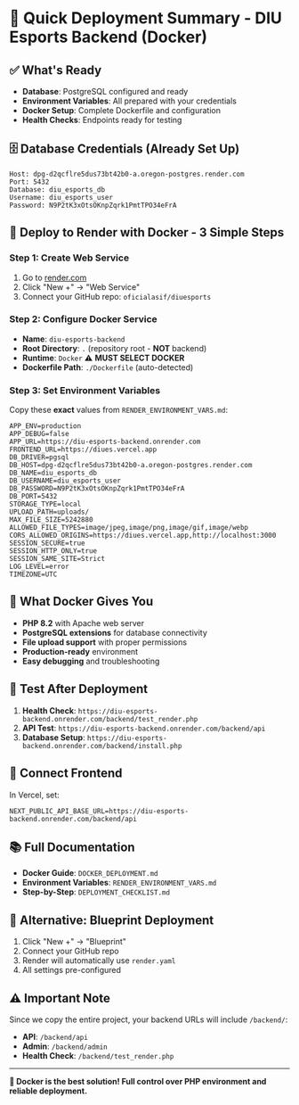# 🐳 Quick Deployment Summary - DIU Esports Backend (Docker)

## ✅ What's Ready
- **Database**: PostgreSQL configured and ready
- **Environment Variables**: All prepared with your credentials
- **Docker Setup**: Complete Dockerfile and configuration
- **Health Checks**: Endpoints ready for testing

## 🗄️ Database Credentials (Already Set Up)
```
Host: dpg-d2qcflre5dus73bt42b0-a.oregon-postgres.render.com
Port: 5432
Database: diu_esports_db
Username: diu_esports_user
Password: N9P2tK3xOtsOKnpZqrk1PmtTPO34eFrA
```

## 🚀 Deploy to Render with Docker - 3 Simple Steps

### Step 1: Create Web Service
1. Go to [render.com](https://render.com)
2. Click "New +" → "Web Service"
3. Connect your GitHub repo: `oficialasif/diuesports`

### Step 2: Configure Docker Service
- **Name**: `diu-esports-backend`
- **Root Directory**: `.` (repository root - **NOT** backend)
- **Runtime**: `Docker` ⚠️ **MUST SELECT DOCKER**
- **Dockerfile Path**: `./Dockerfile` (auto-detected)

### Step 3: Set Environment Variables
Copy these **exact** values from `RENDER_ENVIRONMENT_VARS.md`:

```env
APP_ENV=production
APP_DEBUG=false
APP_URL=https://diu-esports-backend.onrender.com
FRONTEND_URL=https://diues.vercel.app
DB_DRIVER=pgsql
DB_HOST=dpg-d2qcflre5dus73bt42b0-a.oregon-postgres.render.com
DB_NAME=diu_esports_db
DB_USERNAME=diu_esports_user
DB_PASSWORD=N9P2tK3xOtsOKnpZqrk1PmtTPO34eFrA
DB_PORT=5432
STORAGE_TYPE=local
UPLOAD_PATH=uploads/
MAX_FILE_SIZE=5242880
ALLOWED_FILE_TYPES=image/jpeg,image/png,image/gif,image/webp
CORS_ALLOWED_ORIGINS=https://diues.vercel.app,http://localhost:3000
SESSION_SECURE=true
SESSION_HTTP_ONLY=true
SESSION_SAME_SITE=Strict
LOG_LEVEL=error
TIMEZONE=UTC
```

## 🐳 What Docker Gives You
- **PHP 8.2** with Apache web server
- **PostgreSQL extensions** for database connectivity
- **File upload support** with proper permissions
- **Production-ready** environment
- **Easy debugging** and troubleshooting

## 🧪 Test After Deployment
1. **Health Check**: `https://diu-esports-backend.onrender.com/backend/test_render.php`
2. **API Test**: `https://diu-esports-backend.onrender.com/backend/api`
3. **Database Setup**: `https://diu-esports-backend.onrender.com/backend/install.php`

## 🔗 Connect Frontend
In Vercel, set:
```env
NEXT_PUBLIC_API_BASE_URL=https://diu-esports-backend.onrender.com/backend/api
```

## 📚 Full Documentation
- **Docker Guide**: `DOCKER_DEPLOYMENT.md`
- **Environment Variables**: `RENDER_ENVIRONMENT_VARS.md`
- **Step-by-Step**: `DEPLOYMENT_CHECKLIST.md`

## 🎯 Alternative: Blueprint Deployment
1. Click "New +" → "Blueprint"
2. Connect your GitHub repo
3. Render will automatically use `render.yaml`
4. All settings pre-configured

## ⚠️ Important Note
Since we copy the entire project, your backend URLs will include `/backend/`:
- **API**: `/backend/api`
- **Admin**: `/backend/admin`
- **Health Check**: `/backend/test_render.php`

---

**🎯 Docker is the best solution! Full control over PHP environment and reliable deployment.**
